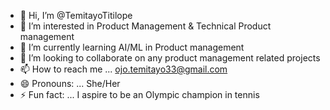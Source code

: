 - 👋 Hi, I’m @TemitayoTitilope
- 👀 I’m interested in Product Management & Technical Product management
- 🌱 I’m currently learning AI/ML in Product management
- 💞️ I’m looking to collaborate on any product management related projects
- 📫 How to reach me ... ojo.temitayo33@gmail.com
- 😄 Pronouns: ... She/Her
- ⚡ Fun fact: ... I aspire to be an Olympic champion in tennis

<!---
TemitayoTitilope/TemitayoTitilope is a ✨ special ✨ repository because its `README.md` (this file) appears on your GitHub profile.
You can click the Preview link to take a look at your changes.
--->
